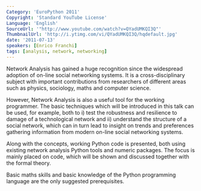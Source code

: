 ```yaml
---
Category: 'EuroPython 2011'
Copyright: 'Standard YouTube License'
Language: 'English'
SourceUrl: '"http://www.youtube.com/watch?v=QYadUMKQI3Q"'
ThumbnailUrl: 'http://i.ytimg.com/vi/QYadUMKQI3Q/hqdefault.jpg'
date: '2011-07-13'
speakers: [Enrico Franchi]
tags: [analysis, network, networking]
---
```

Network Analysis has gained a huge recognition since the widespread adoption
of on-line social networking systems. It is a cross-disciplinary subject with
important contributions from researchers of different areas such as physics,
sociology, maths and computer science.

However, Network Analysis is also a useful tool for the working programmer.
The basic techniques which will be introduced in this talk can be used, for
example, both to i) test the robustness and resilience to damage of a
technological network and ii) understand the structure of a social network,
which can in turn lead to insight on trends and preferences gathering
information from modern on-line social networking systems.

Along with the concepts, working Python code is presented, both using existing
network analysis Python tools and numeric packages. The focus is mainly placed
on code, which will be shown and discussed together with the formal theory.

Basic maths skills and basic knowledge of the Python programming language are
the only suggested prerequisites.

